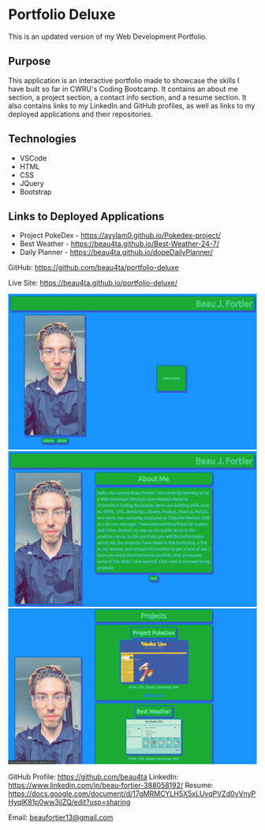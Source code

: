 # Portfolio Deluxe
This is an updated version of my Web Development Portfolio.

## Purpose
This application is an interactive portfolio made to showcase the 
skills I have built so far in CWRU's Coding Bootcamp. It contains an about me section, a project section, a contact info section, and a resume section. It also contains links to my LinkedIn and GitHub profiles, as well as links to my deployed applications and their repositories.

## Technologies
* VSCode
* HTML
* CSS
* JQuery
* Bootstrap

## Links to Deployed Applications
* Project PokeDex - https://ayylam0.github.io/Pokedex-project/
* Best Weather - https://beau4ta.github.io/Best-Weather-24-7/
* Daily Planner - https://beau4ta.github.io/dopeDailyPlanner/

GitHub: https://github.com/beau4ta/portfolio-deluxe

Live Site: https://beau4ta.github.io/portfolio-deluxe/

<img src="assets/portSS1.png">
<img src="assets/portSS2.png">
<img src="assets/portSS3.png">

GitHub Profile: https://github.com/beau4ta
LinkedIn: https://www.linkedin.com/in/beau-fortier-388058192/
Resume: https://docs.google.com/document/d/17gMRMCYLH5X5xLUvqPVZd0vVnyPHyqlK81p0ww3ilZQ/edit?usp=sharing

Email: beaufortier13@gmail.com
